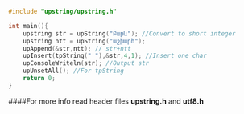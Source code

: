 ```c
#include "upstring/upstring.h"

int main(){
    upstring str = upString("Բարև"); //Convert to short integer
    upstring ntt = upString("աշխարհ");
    upAppend(&str,ntt); // str+ntt
    upInsert(tpString(" "),&str,4,1); //Insert one char
    upConsoleWriteln(str); //Output str
    upUnsetAll(); //For tpString
    return 0;
}
```
####For more info read header files __upstring.h__ and __utf8.h__